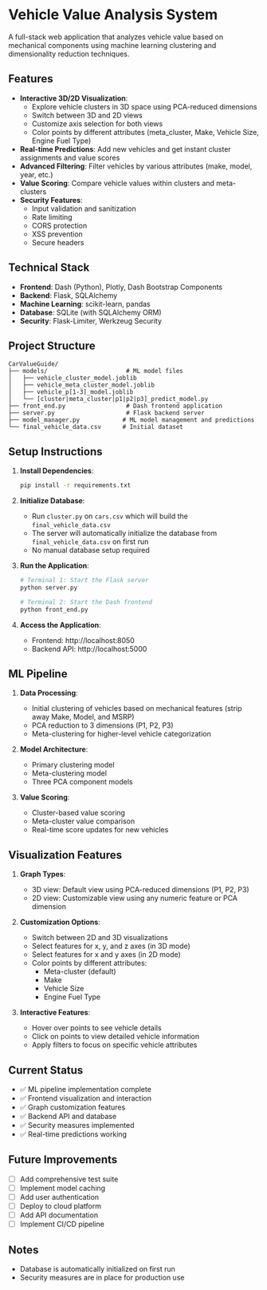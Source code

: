 # Vehicle Value Analysis System

A full-stack web application that analyzes vehicle value based on mechanical components using machine learning clustering and dimensionality reduction techniques.

## Features

- **Interactive 3D/2D Visualization**: 
  - Explore vehicle clusters in 3D space using PCA-reduced dimensions
  - Switch between 3D and 2D views
  - Customize axis selection for both views
  - Color points by different attributes (meta_cluster, Make, Vehicle Size, Engine Fuel Type)
- **Real-time Predictions**: Add new vehicles and get instant cluster assignments and value scores
- **Advanced Filtering**: Filter vehicles by various attributes (make, model, year, etc.)
- **Value Scoring**: Compare vehicle values within clusters and meta-clusters
- **Security Features**: 
  - Input validation and sanitization
  - Rate limiting
  - CORS protection
  - XSS prevention
  - Secure headers

## Technical Stack

- **Frontend**: Dash (Python), Plotly, Dash Bootstrap Components
- **Backend**: Flask, SQLAlchemy
- **Machine Learning**: scikit-learn, pandas
- **Database**: SQLite (with SQLAlchemy ORM)
- **Security**: Flask-Limiter, Werkzeug Security

## Project Structure

```
CarValueGuide/
├── models/                      # ML model files
│   ├── vehicle_cluster_model.joblib
│   ├── vehicle_meta_cluster_model.joblib
│   ├── vehicle_p[1-3]_model.joblib
│   └── [cluster|meta_cluster|p1|p2|p3]_predict_model.py
├── front_end.py                 # Dash frontend application
├── server.py                    # Flask backend server
├── model_manager.py            # ML model management and predictions
└── final_vehicle_data.csv      # Initial dataset
```

## Setup Instructions

1. **Install Dependencies**:
   ```bash
   pip install -r requirements.txt
   ```

2. **Initialize Database**:
   - Run `cluster.py` on `cars.csv` which will build the
   `final_vehicle_data.csv` 
   - The server will automatically initialize the database from `final_vehicle_data.csv` on first run
   - No manual database setup required

3. **Run the Application**:
   ```bash
   # Terminal 1: Start the Flask server
   python server.py

   # Terminal 2: Start the Dash frontend
   python front_end.py
   ```

4. **Access the Application**:
   - Frontend: http://localhost:8050
   - Backend API: http://localhost:5000

## ML Pipeline

1. **Data Processing**:
   - Initial clustering of vehicles based on mechanical features
   (strip away Make, Model, and MSRP)
   - PCA reduction to 3 dimensions (P1, P2, P3)
   - Meta-clustering for higher-level vehicle categorization

2. **Model Architecture**:
   - Primary clustering model
   - Meta-clustering model
   - Three PCA component models

3. **Value Scoring**:
   - Cluster-based value scoring
   - Meta-cluster value comparison
   - Real-time score updates for new vehicles

## Visualization Features

1. **Graph Types**:
   - 3D view: Default view using PCA-reduced dimensions (P1, P2, P3)
   - 2D view: Customizable view using any numeric feature or PCA dimension

2. **Customization Options**:
   - Switch between 2D and 3D visualizations
   - Select features for x, y, and z axes (in 3D mode)
   - Select features for x and y axes (in 2D mode)
   - Color points by different attributes:
     - Meta-cluster (default)
     - Make
     - Vehicle Size
     - Engine Fuel Type

3. **Interactive Features**:
   - Hover over points to see vehicle details
   - Click on points to view detailed vehicle information
   - Apply filters to focus on specific vehicle attributes

## Current Status

- ✅ ML pipeline implementation complete
- ✅ Frontend visualization and interaction
- ✅ Graph customization features
- ✅ Backend API and database
- ✅ Security measures implemented
- ✅ Real-time predictions working

## Future Improvements

- [ ] Add comprehensive test suite
- [ ] Implement model caching
- [ ] Add user authentication
- [ ] Deploy to cloud platform
- [ ] Add API documentation
- [ ] Implement CI/CD pipeline

## Notes

- Database is automatically initialized on first run
- Security measures are in place for production use



